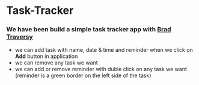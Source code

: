 # Task-Tracker
### We have been build a simple task tracker app with [Brad Traversy](https://www.youtube.com/watch?v=w7ejDZ8SWv8)

- we can add task with name, date & time and reminder when we click on **Add** button in application
- we can remove any task we want
- we can add or remove reminder with duble click on any task we want (reminder is a green border on the left side of the task)
